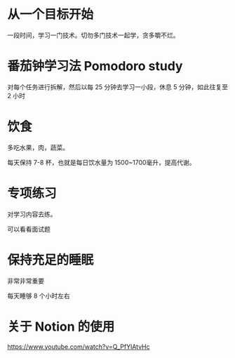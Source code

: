 # 从一个目标开始

一段时间，学习一门技术。切勿多门技术一起学，贪多嚼不烂。

# 番茄钟学习法 Pomodoro study

对每个任务进行拆解，然后以每 25 分钟去学习一小段，休息 5 分钟，如此往复至 2 小时

# 饮食

多吃水果，肉，蔬菜。

每天保持 7-8 杯，也就是每日饮水量为 1500~1700毫升，提高代谢。

# 专项练习

对学习内容去练。

可以看看面试题

# 保持充足的睡眠

非常非常重要

每天睡够 8 个小时左右



# 关于 Notion 的使用

https://www.youtube.com/watch?v=Q_PfYlAtvHc